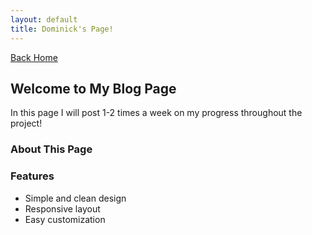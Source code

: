 ```yaml
---
layout: default
title: Dominick's Page!
---
```

[Back Home](/README.md)
## Welcome to My Blog Page

In this page I will post 1-2 times a week on my progress throughout the project!

### About This Page


### Features

- Simple and clean design
- Responsive layout
- Easy customization
